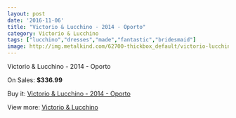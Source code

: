 ```yaml
---
layout: post
date: '2016-11-06'
title: "Victorio & Lucchino - 2014 - Oporto"
category: Victorio & Lucchino
tags: ["lucchino","dresses","made","fantastic","bridesmaid"]
image: http://img.metalkind.com/62700-thickbox_default/victorio-lucchino-2014-oporto.jpg
---
```

Victorio & Lucchino - 2014 - Oporto

On Sales: **$336.99**
<a href="https://www.metalkind.com/en/victorio-lucchino/16433-victorio-lucchino-2014-oporto.html"><amp-img layout="responsive" width="600" height="600" src="//img.metalkind.com/62700-thickbox_default/victorio-lucchino-2014-oporto.jpg" alt="Victorio & Lucchino - 2014 - Oporto 0" /></a>
<a href="https://www.metalkind.com/en/victorio-lucchino/16433-victorio-lucchino-2014-oporto.html"><amp-img layout="responsive" width="600" height="600" src="//img.metalkind.com/62701-thickbox_default/victorio-lucchino-2014-oporto.jpg" alt="Victorio & Lucchino - 2014 - Oporto 1" /></a>
<a href="https://www.metalkind.com/en/victorio-lucchino/16433-victorio-lucchino-2014-oporto.html"><amp-img layout="responsive" width="600" height="600" src="//img.metalkind.com/62702-thickbox_default/victorio-lucchino-2014-oporto.jpg" alt="Victorio & Lucchino - 2014 - Oporto 2" /></a>

Buy it: [Victorio & Lucchino - 2014 - Oporto](https://www.metalkind.com/en/victorio-lucchino/16433-victorio-lucchino-2014-oporto.html "Victorio & Lucchino - 2014 - Oporto")

View more: [Victorio & Lucchino](https://www.metalkind.com/en/201-victorio--lucchino "Victorio & Lucchino")